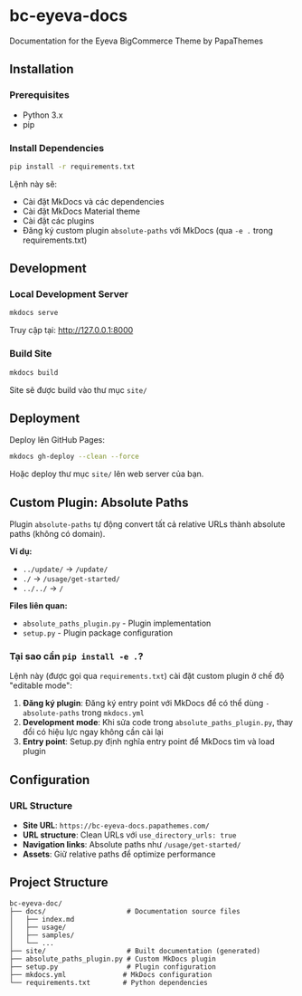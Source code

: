 # bc-eyeva-docs

Documentation for the Eyeva BigCommerce Theme by PapaThemes

## Installation

### Prerequisites

- Python 3.x
- pip

### Install Dependencies

```bash
pip install -r requirements.txt
```

Lệnh này sẽ:
- Cài đặt MkDocs và các dependencies
- Cài đặt MkDocs Material theme
- Cài đặt các plugins
- Đăng ký custom plugin `absolute-paths` với MkDocs (qua `-e .` trong requirements.txt)

## Development

### Local Development Server

```bash
mkdocs serve
```

Truy cập tại: http://127.0.0.1:8000

### Build Site

```bash
mkdocs build
```

Site sẽ được build vào thư mục `site/`

## Deployment

Deploy lên GitHub Pages:

```bash
mkdocs gh-deploy --clean --force
```

Hoặc deploy thư mục `site/` lên web server của bạn.

## Custom Plugin: Absolute Paths

Plugin `absolute-paths` tự động convert tất cả relative URLs thành absolute paths (không có domain).

**Ví dụ:**
- `../update/` → `/update/`
- `./` → `/usage/get-started/`
- `../../` → `/`

**Files liên quan:**
- `absolute_paths_plugin.py` - Plugin implementation
- `setup.py` - Plugin package configuration

### Tại sao cần `pip install -e .`?

Lệnh này (được gọi qua `requirements.txt`) cài đặt custom plugin ở chế độ "editable mode":

1. **Đăng ký plugin**: Đăng ký entry point với MkDocs để có thể dùng `- absolute-paths` trong `mkdocs.yml`
2. **Development mode**: Khi sửa code trong `absolute_paths_plugin.py`, thay đổi có hiệu lực ngay không cần cài lại
3. **Entry point**: Setup.py định nghĩa entry point để MkDocs tìm và load plugin

## Configuration

### URL Structure

- **Site URL**: `https://bc-eyeva-docs.papathemes.com/`
- **URL structure**: Clean URLs với `use_directory_urls: true`
- **Navigation links**: Absolute paths như `/usage/get-started/`
- **Assets**: Giữ relative paths để optimize performance

## Project Structure

```
bc-eyeva-doc/
├── docs/                    # Documentation source files
│   ├── index.md
│   ├── usage/
│   ├── samples/
│   └── ...
├── site/                    # Built documentation (generated)
├── absolute_paths_plugin.py # Custom MkDocs plugin
├── setup.py                 # Plugin configuration
├── mkdocs.yml              # MkDocs configuration
└── requirements.txt        # Python dependencies
```
